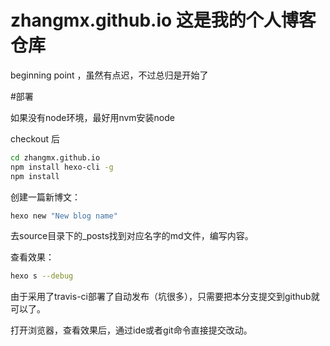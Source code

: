# zhangmx.github.io 这是我的个人博客仓库
beginning point ，虽然有点迟，不过总归是开始了

#部署

如果没有node环境，最好用nvm安装node

checkout 后

```bash
cd zhangmx.github.io
npm install hexo-cli -g
npm install
```

创建一篇新博文：

```bash
hexo new "New blog name"
```

去source目录下的_posts找到对应名字的md文件，编写内容。

查看效果：

```bash
hexo s --debug
```

由于采用了travis-ci部署了自动发布（坑很多），只需要把本分支提交到github就可以了。

打开浏览器，查看效果后，通过ide或者git命令直接提交改动。

